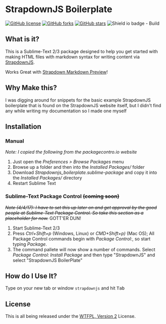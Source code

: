 
# StrapdownJS Boilerplate
[![GitHub license](https://img.shields.io/github/license/sonokamome/StrapdownJS-Boilerplate)](https://github.com/sonokamome/StrapdownJS-Boilerplate/blob/master/LICENSE)
[![GitHub forks](https://img.shields.io/github/forks/sonokamome/StrapdownJS-Boilerplate)](https://github.com/sonokamome/StrapdownJS-Boilerplate/network)
[![GitHub stars](https://img.shields.io/github/stars/sonokamome/StrapdownJS-Boilerplate)](https://github.com/sonokamome/StrapdownJS-Boilerplate/stargazers) 
![Shield io badge - Build](https://img.shields.io/badge/Project-Complete...ish-brightgreen)
## What is it?

This is a Sublime-Text 2/3 package designed to help you get started with making HTML files with markdown syntax for writing content via [StrapdownJS](https://strapdownjs.com/).

Works Great with [Strapdown Markdown Preview](https://packagecontrol.io/packages/Strapdown%20Markdown%20Preview)!

## Why Make this?

I was digging around for snippets for the basic example StrapdownJS boilerplate that is found on the StrapdownJS website itself, but I didn't find any while writing my documentation so I made one myself

## Installation

### Manual
*Note: I copied the following from the packagecontro.io website*

1. Just open the *Preferences > Browse Packages* menu
2. Browse up a folder and then into the *Installed Packages/* folder
3. Download *Strapdownjs_boilerplate.sublime-package* and copy it into the *Installed Packages/* directory
4. Restart Sublime Text

### Sublime-Text Package Control ~~(coming soon)~~
~~*Note (4/4/17): I have to set this up later on and get approval by the good people at Sublime-Text Package Control. So take this section as a placeholder for now.*~~ GOTT'ER DUN!

1. Start Sublime-Text 2/3
2. Press *Ctrl+Shift+p* (Windows, Linux) or *CMD+Shift+p)* (Mac OS); All Package Control commands begin with *Package Control:*, so start typing *Package*.
3. The command pallete will now show a number of commands. Select *Package Control: Install Package* and then type "StrapdownJS" and select "StrapdownJS BoilerPlate"

## How do I Use It?
Type on your new tab or window ```strapdownjs``` and hit <kbd>Tab</kbd>


## License
This is all being released under the [WTFPL, Version 2](http://www.wtfpl.net) License.
